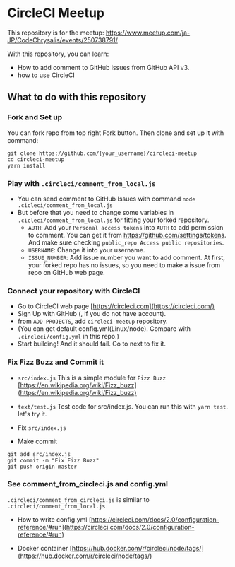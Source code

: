 # CircleCI Meetup

This repository is for the meetup:
https://www.meetup.com/ja-JP/CodeChrysalis/events/250738791/

With this repository, you can learn:

- How to add comment to GitHub issues from GitHub API v3.
- how to use CircleCI

## What to do with this repository

### Fork and Set up

You can fork repo from top right Fork button.
Then clone and set up it with command:

```
git clone https://github.com/{your_username}/circleci-meetup
cd circleci-meetup
yarn install
```

### Play with `.circleci/comment_from_local.js`

- You can send comment to GitHub Issues with command `node .cicleci/comment_from_local.js`
- But before that you need to change some variables in `.cicleci/comment_from_local.js` for fitting your forked repository.
  - `AUTH`: Add your `Personal access tokens` into `AUTH` to add permission to comment.
    You can get it from https://github.com/settings/tokens.
    And make sure checking `public_repo Access public repositories`.
  - `USERNAME`: Change it into your username.
  - `ISSUE_NUMBER`: Add issue number you want to add comment. At first, your forked repo has no issues, so you need to make a issue from repo on GitHub web page.

### Connect your repository with CircleCI

- Go to CircleCI web page [https://circleci.com](https://circleci.com/)
- Sign Up with GitHub (, if you do not have account).
- from `ADD PROJECTS`, add `circleci-meetup` repository.
- (You can get default config.yml(Linux/node). Compare with `.circleci/config.yml` in this repo.)
- Start building! And it should fail. Go to next to fix it.

### Fix Fizz Buzz and Commit it

- `src/index.js`
  This is a simple module for `Fizz Buzz` [https://en.wikipedia.org/wiki/Fizz_buzz](https://en.wikipedia.org/wiki/Fizz_buzz)

- `text/test.js`
  Test code for src/index.js. You can run this with `yarn test`. let's try it.

- Fix `src/index.js`
- Make commit

```
git add src/index.js
git commit -m "Fix Fizz Buzz"
git push origin master
```

### See comment_from_circleci.js and config.yml

`.circleci/comment_from_circleci.js` is similar to `.circleci/comment_from_local.js`

- How to write config.yml
  [https://circleci.com/docs/2.0/configuration-reference/#run](https://circleci.com/docs/2.0/configuration-reference/#run)

- Docker container
  [https://hub.docker.com/r/circleci/node/tags/](https://hub.docker.com/r/circleci/node/tags/)
